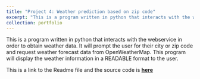 ```yaml
---
title: "Project 4: Weather prediction based on zip code"
excerpt: "This is a program written in python that interacts with the webservice in order to obtain weather data. It will prompt the user for their city or zip code and request weather forecast data from OpenWeatherMap. This program will display the weather information in a READABLE format to the user."
collection: portfolio
---
```


This is a program written in python that interacts with the webservice in order to obtain weather data. It will prompt the user for their city or zip code and request weather forecast data from OpenWeatherMap. This program will display the weather information in a READABLE format to the user.

This is a link to the Readme file and the source code is [**here**](https://github.com/samantoz/bu-datascience/blob/master/dsc_510/quickWeather.py)
